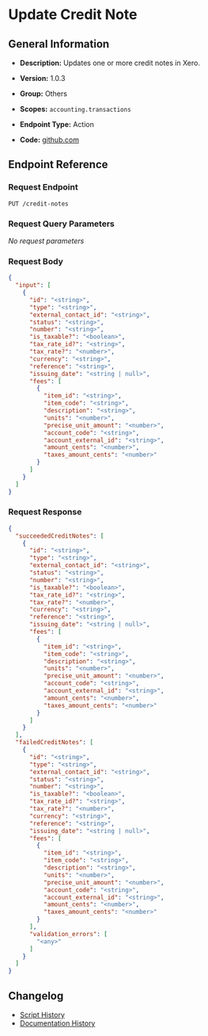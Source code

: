 # Update Credit Note

## General Information

- **Description:** Updates one or more credit notes in Xero.

- **Version:** 1.0.3
- **Group:** Others
- **Scopes:** `accounting.transactions`
- **Endpoint Type:** Action
- **Code:** [github.com](https://github.com/NangoHQ/integration-templates/tree/main/integrations/xero/actions/update-credit-note.ts)


## Endpoint Reference

### Request Endpoint

`PUT /credit-notes`

### Request Query Parameters

_No request parameters_

### Request Body

```json
{
  "input": [
    {
      "id": "<string>",
      "type": "<string>",
      "external_contact_id": "<string>",
      "status": "<string>",
      "number": "<string>",
      "is_taxable?": "<boolean>",
      "tax_rate_id?": "<string>",
      "tax_rate?": "<number>",
      "currency": "<string>",
      "reference": "<string>",
      "issuing_date": "<string | null>",
      "fees": [
        {
          "item_id": "<string>",
          "item_code": "<string>",
          "description": "<string>",
          "units": "<number>",
          "precise_unit_amount": "<number>",
          "account_code": "<string>",
          "account_external_id": "<string>",
          "amount_cents": "<number>",
          "taxes_amount_cents": "<number>"
        }
      ]
    }
  ]
}
```

### Request Response

```json
{
  "succeededCreditNotes": [
    {
      "id": "<string>",
      "type": "<string>",
      "external_contact_id": "<string>",
      "status": "<string>",
      "number": "<string>",
      "is_taxable?": "<boolean>",
      "tax_rate_id?": "<string>",
      "tax_rate?": "<number>",
      "currency": "<string>",
      "reference": "<string>",
      "issuing_date": "<string | null>",
      "fees": [
        {
          "item_id": "<string>",
          "item_code": "<string>",
          "description": "<string>",
          "units": "<number>",
          "precise_unit_amount": "<number>",
          "account_code": "<string>",
          "account_external_id": "<string>",
          "amount_cents": "<number>",
          "taxes_amount_cents": "<number>"
        }
      ]
    }
  ],
  "failedCreditNotes": [
    {
      "id": "<string>",
      "type": "<string>",
      "external_contact_id": "<string>",
      "status": "<string>",
      "number": "<string>",
      "is_taxable?": "<boolean>",
      "tax_rate_id?": "<string>",
      "tax_rate?": "<number>",
      "currency": "<string>",
      "reference": "<string>",
      "issuing_date": "<string | null>",
      "fees": [
        {
          "item_id": "<string>",
          "item_code": "<string>",
          "description": "<string>",
          "units": "<number>",
          "precise_unit_amount": "<number>",
          "account_code": "<string>",
          "account_external_id": "<string>",
          "amount_cents": "<number>",
          "taxes_amount_cents": "<number>"
        }
      ],
      "validation_errors": [
        "<any>"
      ]
    }
  ]
}
```

## Changelog

- [Script History](https://github.com/NangoHQ/integration-templates/commits/main/integrations/xero/actions/update-credit-note.ts)
- [Documentation History](https://github.com/NangoHQ/integration-templates/commits/main/integrations/xero/actions/update-credit-note.md)

<!-- END  GENERATED CONTENT -->

